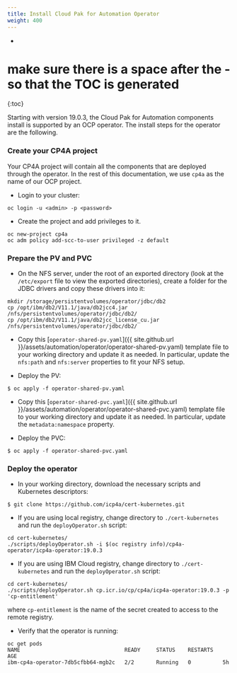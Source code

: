 ```yaml
---
title: Install Cloud Pak for Automation Operator
weight: 400
---
```

- 
# make sure there is a space after the - so that the TOC is generated
{:toc}

Starting with version 19.0.3, the Cloud Pak for Automation components install is supported by an OCP operator.
The install steps for the operator are the following.

### Create your CP4A project
Your CP4A project will contain all the components that are deployed through the operator.
In the rest of this documentation, we use `cp4a` as the name of our OCP project.

- Login to your cluster:
```
oc login -u <admin> -p <password>
```

- Create the project and add privileges to it. 
```
oc new-project cp4a
oc adm policy add-scc-to-user privileged -z default
```

### Prepare the PV and PVC

- On the NFS server, under the root of an exported directory (look at the `/etc/export` file to view the exported directories), create a folder for the JDBC drivers and copy these drivers into it:
```
mkdir /storage/persistentvolumes/operator/jdbc/db2
cp /opt/ibm/db2/V11.1/java/db2jcc4.jar /nfs/persistentvolumes/operator/jdbc/db2/
cp /opt/ibm/db2/V11.1/java/db2jcc_license_cu.jar /nfs/persistentvolumes/operator/jdbc/db2/
```

- Copy this [`operator-shared-pv.yaml`]({{ site.github.url }}/assets/automation/operator/operator-shared-pv.yaml) template file to your working directory and update it as needed. In particular, update the `nfs:path` and `nfs:server` properties to fit your NFS setup.

- Deploy the PV:
```
$ oc apply -f operator-shared-pv.yaml
```

- Copy this [`operator-shared-pvc.yaml`]({{ site.github.url }}/assets/automation/operator/operator-shared-pvc.yaml) template file to your working directory and update it as needed. In particular, update the `metadata:namespace` property.

- Deploy the PVC:
```
$ oc apply -f operator-shared-pvc.yaml
```

### Deploy the operator

- In your working directory, download the necessary scripts and Kubernetes descriptors:
```
$ git clone https://github.com/icp4a/cert-kubernetes.git
```

- If you are using local registry, change directory to `./cert-kubernetes` and run the `deployOperator.sh` script:
```
cd cert-kubernetes/
./scripts/deployOperator.sh -i $(oc registry info)/cp4a-operator/icp4a-operator:19.0.3
```

- If you are using IBM Cloud registry, change directory to `./cert-kubernetes` and run the `deployOperator.sh` script:
```
cd cert-kubernetes/
./scripts/deployOperator.sh cp.icr.io/cp/cp4a/icp4a-operator:19.0.3 -p 'cp-entitlement'
```
where `cp-entitlement` is the name of the secret created to access to the remote registry.

- Verify that the operator is running:
```
oc get pods
NAME                                 READY     STATUS    RESTARTS   AGE
ibm-cp4a-operator-7db5cfbb64-mgb2c   2/2       Running   0          5h
```
